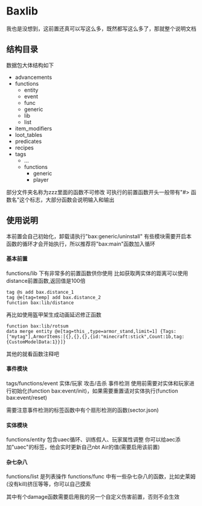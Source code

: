 # Baxlib

我也是没想到，这前置还真可以写这么多，既然都写这么多了，那就整个说明文档

## 结构目录

数据包大体结构如下
- advancements
- functions
  - entity
  - event
  - func
  - generic
  - lib
  - list
- item_modifiers
- loot_tables
- predicates
- recipes
- tags
  - ...
  - functions
    - generic
    - player

部分文件夹名称为zzz里面的函数不可修改
可执行的前置函数开头一般带有"#> 函数名"这个标志，大部分函数会说明输入和输出

## 使用说明

本前置会自己初始化，卸载请执行"bax:generic/uninstall"
有些模块需要开启本函数的循环才会开始执行，所以推荐将"bax:main"函数加入循环

#### 基本前置

functions/lib 下有非常多的前置函数供你使用
比如获取两实体的距离可以使用distance前置函数,返回值是100倍
```mcfunction
tag @s add bax.distance_1
tag @e[tag=temp] add bax.distance_2
function bax:lib/distance
```
再比如使用盔甲架生成动画延迟修正函数
```mcfunction
function bax:lib/rotsum
data merge entity @e[tag=this_,type=armor_stand,limit=1] {Tags:["mytag"],ArmorItems:[{},{},{},{id:"minecraft:stick",Count:1b,tag:{CustomModelData:1}}]}
```
其他的就看函数注释吧

#### 事件模块

tags/functions/event 实体/玩家 攻击/击杀 事件检测
使用前需要对实体和玩家进行初始化(function bax:event/init)，如果需要重置请对实体执行(function bax:event/reset)

需要注意事件检测的标签函数中有个扇形检测的函数(sector.json)

#### 实体模块

functions/entity 包含uaec循环、训练假人、玩家属性调整
你可以给aec添加"uaec"的标签，他会实时更新自己nbt Air的值(需要启用该前置)

#### 杂七杂八

functions/list 是列表操作 functions/func 中有一些杂七杂八的函数，比如史莱姆(没有kill)挤压等等，你可以自己摸索

其中有个damage函数需要启用我的另一个自定义伤害前置，否则不会生效
